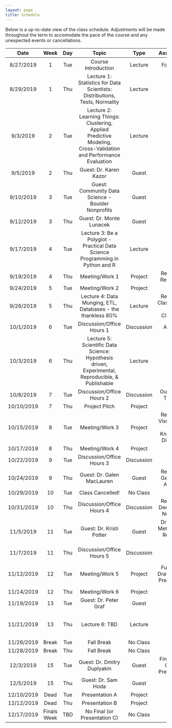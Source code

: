 ```yaml
---
layout: page
title: Schedule
---
```


Below is a up-to-date view of the class schedule. Adjustments will be made throughout the term to accomodate the pace of the course and any unexpected events or cancellations.

**Date**|**Week**|**Day**|**Topic**|**Type**|**Assignment**|**Due**
:-----:|:-----:|:-----:|:-----:|:-----:|:-----:|:-----:
8/27/2019|1|Tue|Course Introduction|Lecture|Fork Repo| 
8/29/2019|1|Thu|Lecture 1: Statistics for Data Scientists: Distributions, Tests, Normality|Lecture| | 
9/3/2019|2|Tue|Lecture 2: Learning Things: Clustering, Applied Predictive Modeling, <br/>Cross-Validation and Performance Evaluation|Lecture| |Fork Repo
9/5/2019|2|Thu|Guest: Dr. Karen Kazor|Guest| | 
9/10/2019|3|Tue|Guest: Community Data Science - Boulder Nonprofits|Guest| | 
9/12/2019|3|Thu|Guest: Dr. Monte Lunacek|Guest| | 
9/17/2019|4|Tue|Lecture 3: Be a Polyglot - Practical Data Science <br/>Programming in Python and R|Lecture| | 
9/19/2019|4|Thu|Meeting/Work 1|Project|Reading 1: Regression| 
9/24/2019|5|Tue|Meeting/Work 2|Project| | 
9/26/2019|5|Thu|Lecture 4: Data Munging, ETL, Databases - the thankless 80%|Lecture|Reading 2: Classification and Clustering|Reading 1
10/1/2019|6|Tue|Discussion/Office Hours 1|Discussion|Abstract| 
10/3/2019|6|Thu|Lecture 5: Scientific Data Science: Hypothesis driven, <br/>Experimental, Reproducible, & Publishable|Lecture| |Reading 2
10/8/2019|7|Tue|Discussion/Office Hours 2|Discussion|Outline and Timeline|Abstract
10/10/2019|7|Thu|Project Pitch|Project| | 
10/15/2019|8|Tue|Meeting/Work 3|Project|Reading 3: Visualization and <br/>Knowledge Discovery|Outline and Timeline
10/17/2019|8|Thu|Meeting/Work 4|Project| | 
10/22/2019|9|Tue|Discussion/Office Hours 3|Discussion| | 
10/24/2019|9|Thu|Guest: Dr. Galen MacLauren|Guest|Reading 4: Geospatial Analysis|Reading 3
10/29/2019|10|Tue|Class Cancelled!|No Class| | 
10/31/2019|10|Thu|Discussion/Office Hours 4|Discussion|Reading 5: Deep Neural Networks|Reading 4
11/5/2019|11|Tue|Guest: Dr. Kristi Potter|Guest|Draft Data, Methods and Results & Code| 
11/7/2019|11|Thu|Discussion/Office Hours 5|Discussion| |Reading 5
11/12/2019|12|Tue|Meeting/Work 5|Project|Full Rough Draft, Code & Presentation|Draft Data, Methods and Results & Code
11/14/2019|12|Thu|Meeting/Work 6|Project| | 
11/19/2019|13|Tue|Guest: Dr. Peter Graf|Guest| | 
11/21/2019|13|Thu|Lecture 6: TBD|Lecture| |Full Rough Draft, Code & Presentation
11/26/2019|Break|Tue|Fall Break|No Class| | 
11/28/2019|Break|Thu|Fall Break|No Class| | 
12/3/2019|15|Tue|Guest: Dr. Dmitry Duplyakin|Guest|Final Paper, Code & Presentation| 
12/5/2019|15|Thu|Guest: Dr. Sam Hoda|Guest| | 
12/10/2019|Dead|Tue|Presentation A|Project| |Presentation
12/12/2019|Dead|Thu|Presentation B|Project| | 
12/17/2019|Finals Week|TBD|No Final (or Presentation C)|No Class| |Final Paper & Code
